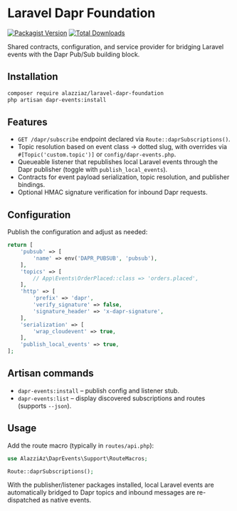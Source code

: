 # Laravel Dapr Foundation

[![Packagist Version](https://img.shields.io/packagist/v/alazziaz/laravel-dapr-foundation.svg?color=0f6ab4)](https://packagist.org/packages/alazziaz/laravel-dapr-foundation)
[![Total Downloads](https://img.shields.io/packagist/dt/alazziaz/laravel-dapr-foundation.svg)](https://packagist.org/packages/alazziaz/laravel-dapr-foundation)

Shared contracts, configuration, and service provider for bridging Laravel events with the Dapr Pub/Sub building block.

## Installation

```bash
composer require alazziaz/laravel-dapr-foundation
php artisan dapr-events:install
```

## Features

- `GET /dapr/subscribe` endpoint declared via `Route::daprSubscriptions()`.
- Topic resolution based on event class → dotted slug, with overrides via `#[Topic('custom.topic')]` or `config/dapr-events.php`.
- Queueable listener that republishes local Laravel events through the Dapr publisher (toggle with `publish_local_events`).
- Contracts for event payload serialization, topic resolution, and publisher bindings.
- Optional HMAC signature verification for inbound Dapr requests.

## Configuration

Publish the configuration and adjust as needed:

```php
return [
    'pubsub' => [
        'name' => env('DAPR_PUBSUB', 'pubsub'),
    ],
    'topics' => [
        // App\Events\OrderPlaced::class => 'orders.placed',
    ],
    'http' => [
        'prefix' => 'dapr',
        'verify_signature' => false,
        'signature_header' => 'x-dapr-signature',
    ],
    'serialization' => [
        'wrap_cloudevent' => true,
    ],
    'publish_local_events' => true,
];
```

## Artisan commands

- `dapr-events:install` – publish config and listener stub.
- `dapr-events:list` – display discovered subscriptions and routes (supports `--json`).

## Usage

Add the route macro (typically in `routes/api.php`):

```php
use AlazziAz\DaprEvents\Support\RouteMacros;

Route::daprSubscriptions();
```

With the publisher/listener packages installed, local Laravel events are automatically bridged to Dapr topics and inbound messages are re-dispatched as native events.

